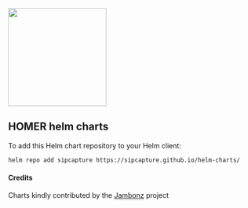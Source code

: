 <img src="https://user-images.githubusercontent.com/1423657/55069501-8348c400-5084-11e9-9931-fefe0f9874a7.png" width=200/>

## HOMER helm charts

To add this Helm chart repository to your Helm client:

```bash
helm repo add sipcapture https://sipcapture.github.io/helm-charts/
```


#### Credits

Charts kindly contributed by the [Jambonz](https://github.com/jambonz) project
